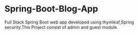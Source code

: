 # Spring-Boot-Blog-App

Full Stack Spring Boot web app developed using thymleaf,Spring security.This Project consist of admin and guest module. 
